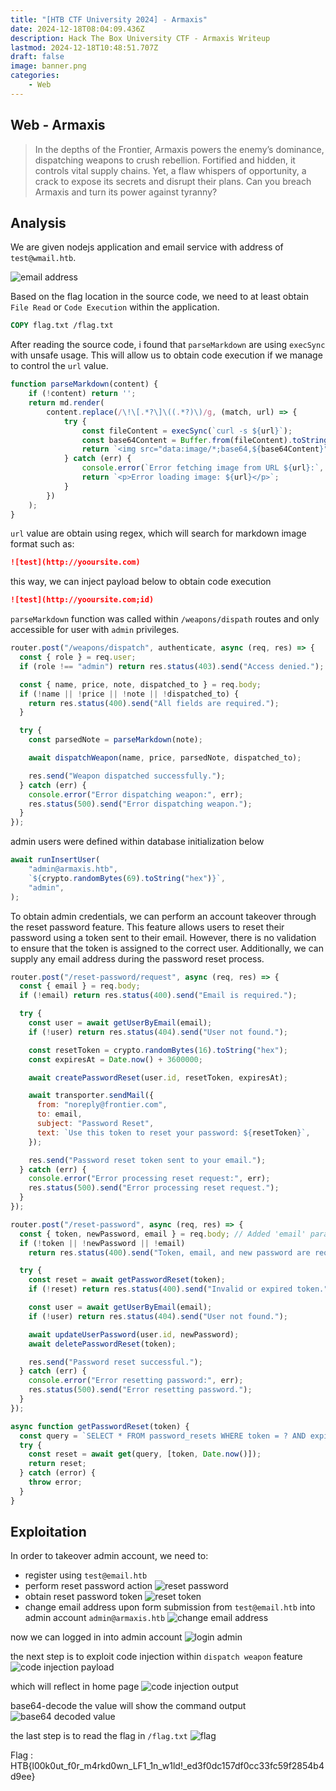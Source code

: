 ```yaml
---
title: "[HTB CTF University 2024] - Armaxis"
date: 2024-12-18T08:04:09.436Z
description: Hack The Box University CTF - Armaxis Writeup
lastmod: 2024-12-18T10:48:51.707Z
draft: false
image: banner.png
categories:
    - Web
---
```


## Web - Armaxis

> In the depths of the Frontier, Armaxis powers the enemy’s dominance, dispatching weapons to crush rebellion. Fortified and hidden, it controls vital supply chains. Yet, a flaw whispers of opportunity, a crack to expose its secrets and disrupt their plans. Can you breach Armaxis and turn its power against tyranny?

## Analysis

We are given nodejs application and email service with address of `test@wmail.htb`. 

![email address](image.png)

Based on the flag location in the source code, we need to at least obtain `File Read` or `Code Execution` within the application.

```Dockerfile
COPY flag.txt /flag.txt
```

After reading the source code, i found that `parseMarkdown` are using `execSync` with unsafe usage. This will allow us to obtain code execution if we manage to control the `url` value.

```js
function parseMarkdown(content) {
    if (!content) return '';
    return md.render(
        content.replace(/\!\[.*?\]\((.*?)\)/g, (match, url) => {
            try {
                const fileContent = execSync(`curl -s ${url}`);
                const base64Content = Buffer.from(fileContent).toString('base64');
                return `<img src="data:image/*;base64,${base64Content}" alt="Embedded Image">`;
            } catch (err) {
                console.error(`Error fetching image from URL ${url}:`, err.message);
                return `<p>Error loading image: ${url}</p>`;
            }
        })
    );
}
```

`url` value are obtain using regex, which will search for markdown image format such as:

```markdown
![test](http://yooursite.com)
```

this way, we can inject payload below to obtain code execution

```markdown
![test](http://yooursite.com;id)
```

`parseMarkdown` function was called within `/weapons/dispath` routes and only accessible for user with `admin` privileges.

```js
router.post("/weapons/dispatch", authenticate, async (req, res) => {
  const { role } = req.user;
  if (role !== "admin") return res.status(403).send("Access denied.");

  const { name, price, note, dispatched_to } = req.body;
  if (!name || !price || !note || !dispatched_to) {
    return res.status(400).send("All fields are required.");
  }

  try {
    const parsedNote = parseMarkdown(note);

    await dispatchWeapon(name, price, parsedNote, dispatched_to);

    res.send("Weapon dispatched successfully.");
  } catch (err) {
    console.error("Error dispatching weapon:", err);
    res.status(500).send("Error dispatching weapon.");
  }
});
```

admin users were defined within database initialization below

```js
await runInsertUser(
    "admin@armaxis.htb",
    `${crypto.randomBytes(69).toString("hex")}`,
    "admin",
);
```

To obtain admin credentials, we can perform an account takeover through the reset password feature. This feature allows users to reset their password using a token sent to their email. However, there is no validation to ensure that the token is assigned to the correct user. Additionally, we can supply any email address during the password reset process.

```js
router.post("/reset-password/request", async (req, res) => {
  const { email } = req.body;
  if (!email) return res.status(400).send("Email is required.");

  try {
    const user = await getUserByEmail(email);
    if (!user) return res.status(404).send("User not found.");

    const resetToken = crypto.randomBytes(16).toString("hex");
    const expiresAt = Date.now() + 3600000;

    await createPasswordReset(user.id, resetToken, expiresAt);

    await transporter.sendMail({
      from: "noreply@frontier.com",
      to: email,
      subject: "Password Reset",
      text: `Use this token to reset your password: ${resetToken}`,
    });

    res.send("Password reset token sent to your email.");
  } catch (err) {
    console.error("Error processing reset request:", err);
    res.status(500).send("Error processing reset request.");
  }
});

router.post("/reset-password", async (req, res) => {
  const { token, newPassword, email } = req.body; // Added 'email' parameter
  if (!token || !newPassword || !email)
    return res.status(400).send("Token, email, and new password are required.");

  try {
    const reset = await getPasswordReset(token);
    if (!reset) return res.status(400).send("Invalid or expired token.");

    const user = await getUserByEmail(email);
    if (!user) return res.status(404).send("User not found.");

    await updateUserPassword(user.id, newPassword);
    await deletePasswordReset(token);

    res.send("Password reset successful.");
  } catch (err) {
    console.error("Error resetting password:", err);
    res.status(500).send("Error resetting password.");
  }
});
```

```js
async function getPasswordReset(token) {
  const query = `SELECT * FROM password_resets WHERE token = ? AND expires_at > ?`;
  try {
    const reset = await get(query, [token, Date.now()]);
    return reset;
  } catch (error) {
    throw error;
  }
}
```

## Exploitation

In order to takeover admin account, we need to:

- register using `test@email.htb`
- perform reset password action
  ![reset password](image-1.png)
- obtain reset password token
  ![reset token](image-2.png)
- change email address upon form submission from `test@email.htb` into admin account `admin@armaxis.htb`
  ![change email address](image-3.png)

now we can logged in into admin account
![login admin](image-4.png)

the next step is to exploit code injection within `dispatch weapon` feature
![code injection payload](image-5.png)

which will reflect in home page
![code injection output](image-7.png)

base64-decode the value will show the command output
![base64 decoded value](image-6.png)

the last step is to read the flag in `/flag.txt`
![flag](image-8.png)

Flag : HTB{l00k0ut_f0r_m4rkd0wn_LF1_1n_w1ld!_ed3f0dc157df0cc33fc59f2854b4d9ee}